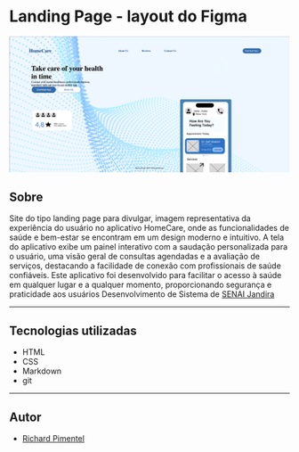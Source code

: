 
# Landing Page - layout do Figma 
![](./img/print%20.png)
## Sobre 
Site do tipo landing page para divulgar, imagem representativa da experiência do usuário no aplicativo HomeCare, onde as funcionalidades de saúde e bem-estar se encontram em um design moderno e intuitivo. A tela do aplicativo exibe um painel interativo com a saudação personalizada para o usuário, uma visão geral de consultas agendadas e a avaliação de serviços, destacando a facilidade de conexão com profissionais de saúde confiáveis. Este aplicativo foi desenvolvido para facilitar o acesso à saúde em qualquer lugar e a qualquer momento, proporcionando segurança e praticidade aos usuários 
Desenvolvimento de Sistema de [SENAI Jandira](https://sp.senai.br/unidade/jandira/)

---

## Tecnologias utilizadas
- HTML 
- CSS
- Markdown
- git

---

## Autor 

- [Richard Pimentel](https://www.linkedin.com/in/richard-pimentel-356a722ab/)
